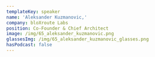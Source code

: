 ```yaml
---
templateKey: speaker
name: 'Aleksander Kuzmanovic,'
company: bloXroute Labs
position: Co-Founder & Chief Architect
image: /img/65_aleksander_kuzmanovic.png
glassesImg: /img/65_aleksander_kuzmanovic_glasses.png
hasPodcast: false
---
```


